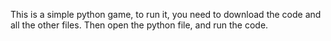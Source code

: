 This is a simple python game,
to run it, you need to download the code and all the other files.
Then open the python file, and run the code.
